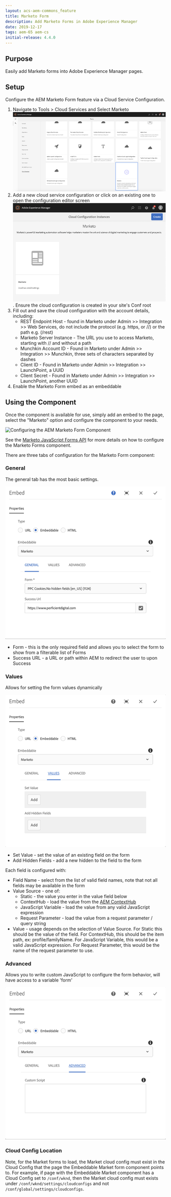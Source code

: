 ```yaml
---
layout: acs-aem-commons_feature
title: Marketo Form
description: Add Marketo Forms in Adobe Experience Manager
date: 2019-12-17
tags: aem-65 aem-cs
initial-release: 4.4.0
---
```


## Purpose

Easily add Marketo forms into Adobe Experience Manager pages.

## Setup

Configure the AEM Marketo Form feature via a Cloud Service Configuration.

1. Navigate to Tools > Cloud Services and Select Marketo
    ![Marketo Cloud Configuration](images/Marketo-Cloud-Config.png)
2. Add a new cloud service configuration or click on an existing one to open the configuration editor screen
    ![Marketo Cloud Configuration Screen](images/Marketo-Cloud-Config-Screen.png). Ensure the cloud configuration is created in your site's Conf root
3. Fill out and save the cloud configuration with the account details, including:
    - REST Endpoint Host - found in Marketo under Admin >> Integration >> Web Services, do not include the protocol (e.g. https, or //) or the path e.g. (/rest)
    - Marketo Server Instance - The URL you use to access Marketo, starting with // and without a path
    - Munchkin Account ID - Found in Marketo under Admin >> Integration >> Munchkin, three sets of characters separated by dashes
    - Client ID - Found in Marketo under Admin >> Integration >> LaunchPoint, a UUID
    - Client Secret - Found in Marketo under Admin >> Integration >> LaunchPoint, another UUID
5. Enable the Marketo Form embed as an embeddable

## Using the Component

Once the component is available for use, simply add an embed to the page, select the "Marketo" option and configure the component to your needs.

![Configuring the AEM Marketo Form Component](images/Marketo-Form.gif)

See the [Marketo JavaScript Forms API](https://developers.marketo.com/javascript-api/forms/) for more details on how to configure the Marketo Forms component.

There are three tabs of configuration for the Marketo Form component:

### General

The general tab has the most basic settings.

![Marketo Form Component General Tab](images/General-Tab.png)

 - Form - this is the only required field and allows you to select the form to show from a filterable list of Forms
 - Success URL - a URL or path within AEM to redirect the user to upon Success

### Values

Allows for setting the form values dynamically

![Marketo Form Component Values Tab](images/Values-Tab.png)

 - Set Value - set the value of an existing field on the form
 - Add Hidden Fields - add a new hidden to the field to the form

 Each field is configured with:

 - Field Name - select from the list of valid field names, note that not all fields may be available in the form
 - Value Source - one of:
   - Static - the value you enter in the value field below
   - ContextHub - load the value from the [AEM ContextHub](https://helpx.adobe.com/experience-manager/6-3/sites/developing/using/contexthub.html)
   - JavaScript Variable - load the value from any valid JavaScript expression
   - Request Parameter - load the value from a request parameter / query string
 - Value - usage depends on the selection of Value Source. For Static this should be the value of the field. For ContextHub, this should be the item path, ex: profile/familyName. For JavaScript Variable, this would be a valid JavaScript expression. For Request Parameter, this would be the name of the request parameter to use.

### Advanced

Allows you to write custom JavaScript to configure the form behavior, will have access to a variable 'form'

![Marketo Form Component Advanced Tab](images/Advanced-Tab.png)

### Cloud Config Location

Note, for the Market forms to load, the Market cloud config must exist in the Cloud Config that the page the Embeddable Market form component points to. For example, if page with the Embeddable Market component has a Cloud Config set to `/conf/wknd`, then the Market cloud config must exists under `/conf/wknd/settings/cloudconfigs` and not `/conf/global/settings/cloudconfigs`.
